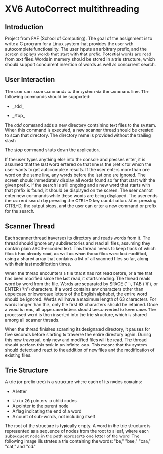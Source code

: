 # XV6 AutoCorrect multithreading

## Introduction
Project from RAF (School of Computing). The goal of the assignment is to write a C program for a Linux system that provides the user with autocomplete functionality. The user inputs an arbitrary prefix, and the screen displays words that start with that prefix. Potential words are read from text files. Words in memory should be stored in a trie structure, which should support concurrent insertion of words as well as concurrent search.


## User Interaction

The user can issue commands to the system via the command line. The following commands should be supported:
<ul>
  <li>_add_ <dir></li>
  <li>_stop_</li>
</ul>

The _add_ command adds a new directory containing text files to the system. When this command is executed, a new scanner thread should be created to scan that directory. The directory name is provided without the trailing slash.

The _stop_ command shuts down the application.

If the user types anything else into the console and presses enter, it is assumed that the last word entered on that line is the prefix for which the user wants to get autocomplete results. If the user enters more than one word on the same line, any words before the last one are ignored. The screen should immediately display all words found so far that start with the given prefix. If the search is still ongoing and a new word that starts with that prefix is found, it should be displayed on the screen. The user cannot enter new commands while these words are being displayed. The user ends the current search by pressing the CTRL+D key combination. After pressing CTRL+D, the output stops, and the user can enter a new command or prefix for the search.


## Scanner Thread

Each scanner thread traverses its directory and reads words from it. The thread should ignore any subdirectories and read all files, assuming they contain plain ASCII-encoded text. This thread needs to keep track of which files it has already read, as well as when those files were last modified, using a shared array that contains a list of all scanned files so far, along with their last modification times.

When the thread encounters a file that it has not read before, or a file that has been modified since the last read, it starts reading. The thread reads word by word from the file. Words are separated by SPACE (' '), TAB ('\t'), or ENTER ('\n') characters. If a word contains any characters other than uppercase or lowercase letters of the English alphabet, the entire word should be ignored. Words will have a maximum length of 63 characters. For words longer than this, only the first 63 characters should be retained. Once a word is read, all uppercase letters should be converted to lowercase. The processed word is then inserted into the trie structure, which is shared among all scanner threads.

When the thread finishes scanning its designated directory, it pauses for five seconds before starting to traverse the entire directory again. During this new traversal, only new and modified files will be read. The thread should perform this task in an infinite loop. This means that the system should detect and react to the addition of new files and the modification of existing files.



## Trie Structure

A trie (or prefix tree) is a structure where each of its nodes contains:
<ul>
  <li>A letter <dir></li>
  <li>Up to 26 pointers to child nodes</li>
  <li>A pointer to the parent node</li>
  <li>A flag indicating the end of a word</li>
  <li>A count of sub-words, not including itself</li>
</ul>
The root of the structure is typically empty. A word in the trie structure is represented as a sequence of nodes from the root to a leaf, where each subsequent node in the path represents one letter of the word. The following image illustrates a trie containing the words: "be," "bee," "can," "cat," and "cd."


